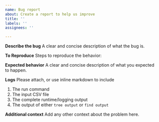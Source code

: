 ```yaml
---
name: Bug report
about: Create a report to help us improve
title: ''
labels: ''
assignees: ''

---
```


**Describe the bug**
A clear and concise description of what the bug is.

**To Reproduce**
Steps to reproduce the behavior:

**Expected behavior**
A clear and concise description of what you expected to happen.

**Logs**
Please attach, or use inline markdown to include
1. The run command
2. The input CSV file
3. The complete runtime/logging output
4. The output of either `tree output` or `find output`

**Additional context**
Add any other context about the problem here.
